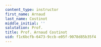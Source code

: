 ```yaml
---
content_type: instructor
first_name: Arnaud
last_name: Costinot
middle_initial: ''
salutation: Prof.
title: Prof. Arnaud Costinot
uid: f1c6bcfb-6473-9ccb-e05f-9078d85b35f4
---
```

